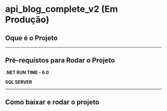 # api_blog_complete_v2 (Em Produção)

## Oque é o Projeto


***

## Pré-requistos para Rodar o Projeto
**<p>.NET RUN TIME - 6.0</p>**
**<p>SQL SERVER</p>**
***

## Como baixar e rodar o projeto


